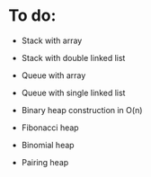 # To do: 

- Stack with array
- Stack with double linked list

- Queue with array
- Queue with single linked list

- Binary heap construction in O(n)
- Fibonacci heap 
- Binomial heap
- Pairing heap
